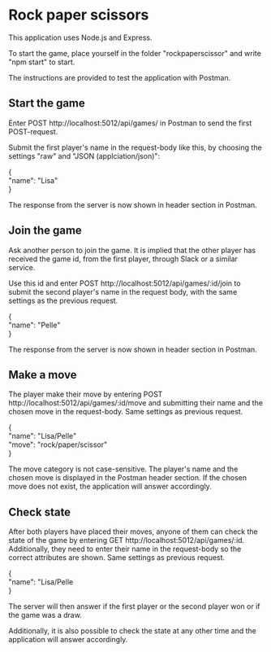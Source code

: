 # Rock paper scissors
This application uses Node.js and Express.

To start the game, place yourself in the folder "rockpaperscissor" and write "npm start" to start.

The instructions are provided to test the application with Postman.

## Start the game
Enter POST http://localhost:5012/api/games/ in Postman to send the first POST-request.

Submit the first player's name in the request-body like this, by choosing the settings "raw" and "JSON (applciation/json)":

{  
    "name": "Lisa"  
}

The response from the server is now shown in header section in Postman. 

## Join the game
Ask another person to join the game. It is implied that the other player has received the game id, from the first player, through Slack or a similar service. 

Use this id and enter 
POST http://localhost:5012/api/games/:id/join
to submit the second player's name in the request body, with the same settings as the previous request.

{  
    "name": "Pelle"  
}

The response from the server is now shown in header section in Postman. 

## Make a move
The player make their move by entering POST http://localhost:5012/api/games/:id/move and submitting their name and the chosen move in the request-body. Same settings as previous request.

{  
    "name": "Lisa/Pelle"  
    "move": "rock/paper/scissor"  
}

The move category is not case-sensitive. The player's name and the chosen move is displayed in the Postman header section. If the chosen move does not exist, the application will answer accordingly.

## Check state
After both players have placed their moves, anyone of them can check the state of the game by entering GET http://localhost:5012/api/games/:id. Additionally, they need to enter their name in the request-body so the correct attributes are shown. Same settings as previous request.

{  
    "name": "Lisa/Pelle  
}

The server will then answer if the first player or the second player won or if the game was a draw.

Additionally, it is also possible to check the state at any other time and the application will answer accordingly.
 
